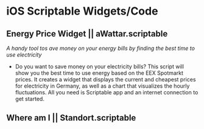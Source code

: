 # iOS Scriptable Widgets/Code

## **Energy Price Widget** || aWattar.scriptable 
*A handy tool tos ave money on your energy bills by finding the best time to use electricity*
- Do you want to save money on your electricity bills? This script will show you the best time to use energy based on the EEX Spotmarkt prices. It creates a widget that displays the current and cheapest prices for electricity in Germany, as well as a chart that visualizes the hourly fluctuations. All you need is Scriptable app and an internet connection to get started.

## **Where am I** || Standort.scriptable
